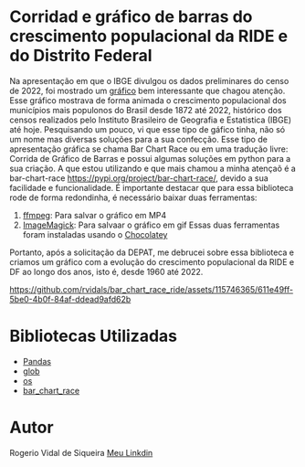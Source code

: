 # Corridad e gráfico de barras do crescimento populacional da RIDE e do Distrito Federal
Na apresentação em que o IBGE divulgou os dados preliminares do censo de 2022, foi mostrado um [gráfico](https://www.youtube.com/live/7ij6MwAqsl0?feature=share&t=9535) bem interessante que chagou atenção.
Esse gráfico mostrava de forma animada o crescimento populacional dos municípios mais populonos do Brasil desde 1872 até 2022, histórico dos censos realizados pelo
Instituto Brasileiro de Geografia e Estatistica (IBGE) até hoje.
Pesquisando um pouco, vi que esse tipo de gáfico tinha, não só um nome mas diversas soluções para a sua confecção. Esse tipo de apresentação
gráfica se chama Bar Chart Race ou em uma tradução livre: Corrida de Gráfico de Barras e possui algumas soluções em python para a sua criação. A que estou utilizando e que mais chamou a minha atençaõ é a bar-chart-race https://pypi.org/project/bar-chart-race/, devido a sua facilidade e funcionalidade.
É importante destacar que para essa biblioteca rode de forma redondinha, é necessário baixar duas ferramentas:

1) [ffmpeg](https://www.youtube.com/live/7ij6MwAqsl0?feature=share&t=9535): Para salvar o gráfico em MP4
2) [ImageMagick](https://imagemagick.org/): Para salvaar o gráfico em gif
Essas duas ferramentas foram instaladas usando o [Chocolatey](https://community.chocolatey.org/)

Portanto, após a solicitação da DEPAT, me debrucei sobre essa biblioteca e criamos um gráfico com a evolução do crescimento populacional da RIDE e DF ao longo dos anos,
isto é, desde 1960 até 2022. 

https://github.com/rvidals/bar_chart_race_ride/assets/115746365/611e49ff-5be0-4b0f-84af-ddead9afd62b



# Bibliotecas Utilizadas

- [Pandas](https://pandas.pydata.org/)
- [glob](https://docs.python.org/3/library/glob.html)
- [os](https://docs.python.org/3/library/os.html)
- [bar_chart_race](https://www.dexplo.org/bar_chart_race/)
  
# Autor
Rogerio Vidal de Siqueira
<a href="https://www.linkedin.com/in/rogerio-vidal-de-siqueira-9478aa136/" target="_blank" rel="noopener noreferrer">Meu Linkdin</a>
